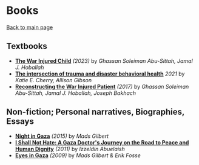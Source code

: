 # Books
[Back to main page](/README.md)

## Textbooks 
- [**The War Injured Child**](https://link.springer.com/book/10.1007/978-3-031-28613-1) _(2023)_ by _Ghassan Soleiman Abu-Sittah, Jamal J. Hoballah_
- [**The intersection of trauma and disaster behavioral health**](https://link.springer.com/book/10.1007/978-3-030-51525-6) _2021_ by _Katie E. Cherry, Allison Gibson_
- [**Reconstructing the War Injured Patient**](https://link.springer.com/book/10.1007/978-3-319-56887-4) _(2017)_ by _Ghassan Soleiman Abu-Sittah, Jamal J. Hoballah, Joseph Bakhach_


## Non-fiction; Personal narratives, Biographies, Essays
- [**Night in Gaza**](https://www.middleeasteye.net/features/book-review-night-gaza-dr-mads-gilbert) _(2015)_ by _Mads Gilbert_
- [**I Shall Not Hate: A Gaza Doctor's Journey on the Road to Peace and Human Dignity**](https://en.wikipedia.org/wiki/I_Shall_Not_Hate) _(2011)_ by _Izzeldin Abuelaish_
- [**Eyes in Gaza**](https://www.goodreads.com/book/show/7994623-eyes-in-gaza) _(2009)_ by _Mads Gilbert & Erik Fosse_

[comment]: <> (- [Broken promises, broken dreams: Stories of Jewish and Palestinian trauma and resilience]&#40;https://www.goodreads.com/en/book/show/215440&#41; _2007_ by _Alice Rothchild_)


